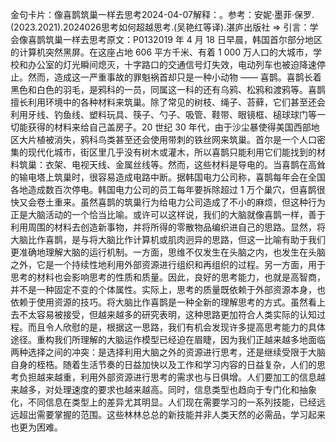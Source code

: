 

金句卡片：像喜鹊筑巢一样去思考2024-04-07解释：。参考：安妮·墨菲·保罗.(2023.2021).2024026思考如何超越思考.(吴艳红等译).湛庐出版社 => 引言：学会像喜鹊筑巢一样去思考原文：P0132019 年 4 月 18 日早晨，韩国首尔部分地区的计算机突然黑屏。在这座占地 606 平方千米、有着 1 000 万人口的大城市，学校和办公室的灯光瞬间熄灭，十字路口的交通信号灯失效，电动列车也被迫降速停止。然而，造成这一严重事故的罪魁祸首却只是一种小动物 —— 喜鹊。喜鹊长着黑色和白色的羽毛，是鸦科的一员，同属这一科的还有乌鸦、松鸦和渡鸦等。喜鹊擅长利用环境中的各种材料来筑巢。除了常见的树枝、绳子、苔藓，它们甚至还会利用牙线、钓鱼线、塑料玩具、筷子、勺子、吸管、鞋带、眼镜框、槌球球门等一切能获得的材料来给自己盖房子。20 世纪 30 年代，由于沙尘暴使得美国西部地区大片植被消失，鸦科鸟类甚至还会使用带刺的铁丝网来筑巢。首尔是一个人口密集的现代化城市，街区里几乎没有树木或灌木，所以喜鹊只能利用它们能找到的材料筑巢：衣架、电视天线、金属丝线等。然而，这些材料是导电的。当喜鹊在高耸的输电塔上筑巢时，很容易造成电路中断。据韩国电力公司称，喜鹊每年会在全国各地造成数百次停电。韩国电力公司的员工每年要拆除超过 1 万个巢穴，但喜鹊很快又会卷土重来。虽然喜鹊的筑巢行为给电力公司造成了不小的麻烦，但这种行为正是大脑活动的一个恰当比喻。或许可以这样说，我们的大脑就像喜鹊一样，善于利用周围的材料去创造新事物，并将所得的零散物品编织进自己的思路。显然，将大脑比作喜鹊，是与将大脑比作计算机或肌肉迥异的思路，但这一比喻有助于我们更准确地理解大脑的运行机制。一方面，思维不仅发生在头脑之内，也发生在头脑之外，它是一个持续性地利用外部资源进行组织和再组织的过程。另一方面，用于思考的材料也会影响思考的性质和质量。因此，良好的思考能力，也就是高智商，并不是一种固定不变的个体属性。实际上，思考的质量既依赖于外部资源本身，也依赖于使用资源的技巧。将大脑比作喜鹊是一种全新的理解思考的方式。虽然看上去不太容易被接受，但越来越多的研究表明，这种思路更加符合人类实际的认知过程。而且令人欣慰的是，根据这一思路，我们有机会发现许多提高思考能力的具体途径。重构我们所理解的大脑运作模型已经迫在眉睫，因为我们正越来越多地面临两种选择之间的冲突：是选择利用大脑之外的资源进行思考，还是继续受限于大脑自身的桎梏。随着生活节奏的日益加快以及工作和学习内容的日益复杂，人们的思考负担越来越重，利用外部资源进行思考的需求也与日俱增。人们要加工的信息越来越多，对处理速度的要求也越来越高。同时，信息类型也趋向于专门化和抽象化，不同信息在类型上的差异尤其明显。人们现在需要学习的一系列技能，已经远远超出需要掌握的范围。这些林林总总的新技能并非人类天然的必需品，学习起来也更为困难。
